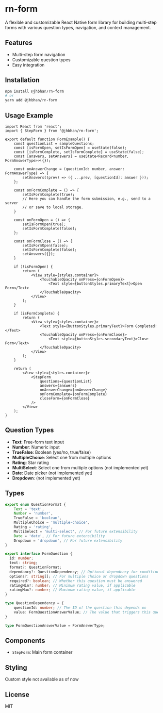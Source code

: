 # rn-form

A flexible and customizable React Native form library for building multi-step forms with various question types, navigation, and context management.

## Features
- Multi-step form navigation
- Customizable question types
- Easy integration
  
## Installation

```bash
npm install @jhbhan/rn-form
# or
yarn add @jhbhan/rn-form
```

## Usage Example

```tsx
import React from 'react';
import { StepForm } from '@jhbhan/rn-form';

export default function FormExample() {
    const questionList = sampleQuestions;
    const [isFormOpen, setIsFormOpen] = useState(false);
    const [isFormComplete, setIsFormComplete] = useState(false);
    const [answers, setAnswers] = useState<Record<number, FormAnswerType>>({});
    
    const onAnswerChange = (questionId: number, answer: FormAnswerType) => {
        setAnswers((prev) => ({ ...prev, [questionId]: answer }));
    };
    
    const onFormComplete = () => {
        setIsFormComplete(true);
        // Here you can handle the form submission, e.g., send to a server
        // or save to local storage.
    }

    const onFormOpen = () => {
        setIsFormOpen(true);
        setIsFormComplete(false);
    };

    const onFormClose = () => {
        setIsFormOpen(false);
        setIsFormComplete(false);
        setAnswers({});
    }

    if (!isFormOpen) {
        return (
            <View style={styles.container}>
                <TouchableOpacity onPress={onFormOpen}>
                    <Text style={buttonStyles.primaryText}>Open Form</Text>
                </TouchableOpacity>
            </View>
        );
    }

    if (isFormComplete) {
        return (
            <View style={styles.container}>
                <Text style={buttonStyles.primaryText}>Form Completed!</Text>
                <TouchableOpacity onPress={onFormClose}>
                    <Text style={buttonStyles.secondaryText}>Close Form</Text>
                </TouchableOpacity>
            </View>
        );
    }

    return (
        <View style={styles.container}>
            <StepForm
                questions={questionList}
                answers={answers}
                onAnswerChange={onAnswerChange}
                onFormComplete={onFormComplete}
                closeForm={onFormClose}
            />
        </View>
    );
}
```

## Question Types

- **Text**: Free-form text input
- **Number**: Numeric input
- **TrueFalse**: Boolean (yes/no, true/false)
- **MultipleChoice**: Select one from multiple options
- **Rating**: Star rating
- **MultiSelect**: Select one from multiple options (not implemented yet)
- **Date**: Date picker (not implemented yet)
- **Dropdown**: (not implemented yet)

## Types

```ts
export enum QuestionFormat {
    Text = 'text',
    Number = 'number',
    TrueFalse = 'boolean',
    MultipleChoice = 'multiple-choice',
    Rating = 'rating',
    MultiSelect = 'multi-select', // For future extensibility
    Date = 'date', // For future extensibility  
    Dropdown = 'dropdown', // For future extensibility
}

export interface FormQuestion {
  id: number;
  text: string;
  format?: QuestionFormat;
  dependancy?: QuestionDependency; // Optional dependency for conditional questions
  options?: string[]; // For multiple choice or dropdown questions
  required?: boolean; // Whether this question must be answered
  ratingMin?: number; // Minimum rating value, if applicable
  ratingMax?: number; // Maximum rating value, if applicable
}

type QuestionDependency = {
    questionId: number; // The ID of the question this depends on
    value: FormQuestionAnswerValue; // The value that triggers this question to show
}

type FormQuestionAnswerValue = FormAnswerType;
```

## Components
- `StepForm`: Main form container

## Styling
Custom style not available as of now

## License
MIT
